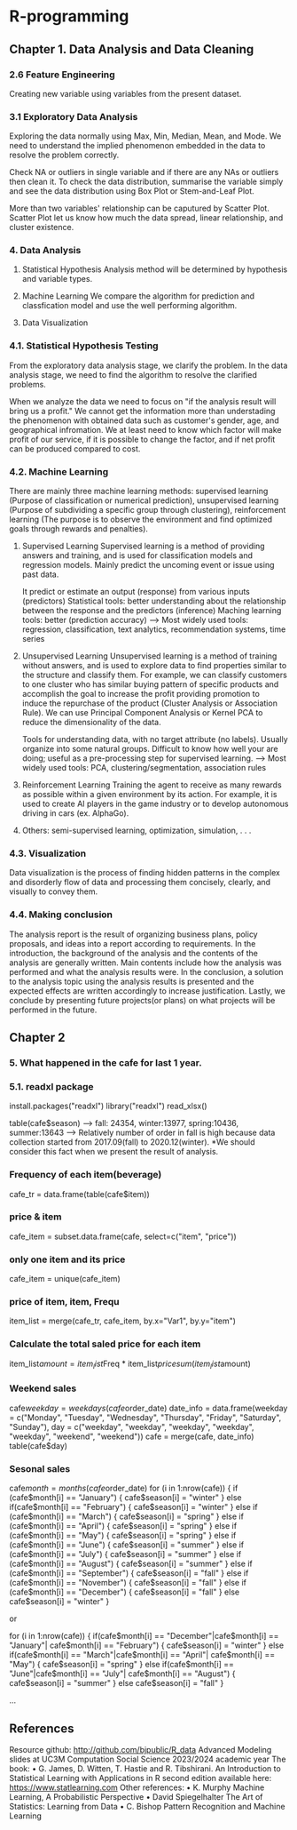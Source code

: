 # R-programming

## Chapter 1. Data Analysis and Data Cleaning
### 2.6 Feature Engineering
Creating new variable using variables from the present dataset.

### 3.1 Exploratory Data Analysis
Exploring the data normally using Max, Min, Median, Mean, and Mode.
We need to understand the implied phenomenon embedded in the data to resolve the problem correctly.

Check NA or outliers in single variable and if there are any NAs or outliers then clean it.
To check the data distribution, summarise the variable simply and see the data distribution using Box Plot or Stem-and-Leaf Plot.

More than two variables' relationship can be caputured by Scatter Plot.
Scatter Plot let us know how much the data spread, linear relationship, and cluster existence.

### 4. Data Analysis
1) Statistical Hypothesis
  Analysis method will be determined by hypothesis and variable types.

2) Machine Learning
   We compare the algorithm for prediction and classfication model and use the well performing algorithm.

3) Data Visualization
   
### 4.1. Statistical Hypothesis Testing
From the exploratory data analysis stage, we clarify the problem.
In the data analysis stage, we need to find the algorithm to resolve the clarified problems.

When we analyze the data we need to focus on "if the analysis result will bring us a profit."
We cannot get the information more than understading the phenomenon with obtained data such as customer's gender, age, and geographical infromation. 
We at least need to know which factor will make profit of our service, if it is possible to change the factor, and if net profit can be produced compared to cost.

### 4.2. Machine Learning
There are mainly three machine learning methods: supervised learning (Purpose of classification or numerical prediction), unsupervised learning (Purpose of subdividing a specific group through clustering), reinforcement learning (The purpose is to observe the environment and find optimized goals through rewards and penalties).

1) Supervised Learning
   Supervised learning is a method of providing answers and training, and is used for classification models and regression models.
   Mainly predict the uncoming event or issue using past data.

   It predict or estimate an output (response) from various inputs (predictors)
   Statistical tools: better understanding about the relationship between the response and the predictors (inference)
   Maching learning tools: better (prediction accuracy)
   --> Most widely used tools: regression, classification, text analytics, recommendation systems, time series

2) Unsupervised Learning
   Unsupervised learning is a method of training without answers, and is used to explore data to find properties similar to the structure and classify them.
   For example, we can classify customers to one cluster who has similar buying pattern of specific products and accomplish the goal to increase the profit providing promotion to     
   induce the repurchase of the product (Cluster Analysis or Association Rule).
   We can use Principal Component Analysis or Kernel PCA to reduce the dimensionality of the data.

   Tools for understanding data, with no target attribute (no labels). Usually organize into some natural groups.
   Difficult to know how well your are doing; useful as a pre-processing step for supervised learning.
   --> Most widely used tools: PCA, clustering/segmentation, association rules

3) Reinforcement Learning
   Training the agent to receive as many rewards as possible within a given environment by its action.
   For example, it is used to create AI players in the game industry or to develop autonomous driving in cars (ex. AlphaGo).

4) Others: semi-supervised learning, optimization, simulation, . . .

### 4.3. Visualization
Data visualization is the process of finding hidden patterns in the complex and disorderly flow of data and processing them concisely, clearly, and visually to convey them.

### 4.4. Making conclusion
The analysis report is the result of organizing business plans, policy proposals, and ideas into a report according to requirements.
In the introduction, the background of the analysis and the contents of the analysis are generally written.
Main contents include how the analysis was performed and what the analysis results were.
In the conclusion, a solution to the analysis topic using the analysis results is presented and the expected effects are written accordingly to increase justification.
Lastly, we conclude by presenting future projects(or plans) on what projects will be performed in the future.

## Chapter 2
### 5. What happened in the cafe for last 1 year.
### 5.1. readxl package
 install.packages("readxl")
 library("readxl")
 read_xlsx()

 table(cafe$season)
 --> fall: 24354, winter:13977, spring:10436, summer:13643
 --> Relatively number of order in fall is high because data collection started from 2017.09(fall) to 2020.12(winter).
 *We should consider this fact when we present the result of analysis.

### Frequency of each item(beverage)
cafe_tr = data.frame(table(cafe$item))
### price & item
cafe_item = subset.data.frame(cafe, select=c("item", "price"))
### only one item and its price
cafe_item = unique(cafe_item)
### price of item, item, Frequ
item_list = merge(cafe_tr, cafe_item, by.x="Var1", by.y="item")
### Calculate the total saled price for each item
item_list$amount = item_list$Freq * item_list$price
sum(item_list$amount)

### Weekend sales
cafe$weekday = weekdays(cafe$order_date)
date_info = data.frame(weekday = c("Monday", "Tuesday", "Wednesday", "Thursday", "Friday", "Saturday", "Sunday"),
                      day = c("weekday", "weekday", "weekday", "weekday", "weekday", "weekend", "weekend"))
cafe = merge(cafe, date_info)
table(cafe$day)

### Sesonal sales
cafe$month = months(cafe$order_date)
for (i in 1:nrow(cafe)) {
  if (cafe$month[i] == "January") {
    cafe$season[i] = "winter"
  } else if(cafe$month[i] == "February") {
    cafe$season[i] = "winter"
  } 
  else if (cafe$month[i] == "March") {
  cafe$season[i] = "spring"
  } else if (cafe$month[i] == "April") {
  cafe$season[i] = "spring"
  } else if (cafe$month[i] == "May") {
  cafe$season[i] = "spring"
  }
  else if (cafe$month[i] == "June") {
    cafe$season[i] = "summer"
  } else if (cafe$month[i] == "July") {
    cafe$season[i] = "summer"
  } else if (cafe$month[i] == "August") {
    cafe$season[i] = "summer"
  }
  else if (cafe$month[i] == "September") {
    cafe$season[i] = "fall"
  } else if (cafe$month[i] == "November") {
    cafe$season[i] = "fall"
  } else if (cafe$month[i] == "December") {
    cafe$season[i] = "fall"
  }
  else
    cafe$season[i] = "winter"
}

or

for (i in 1:nrow(cafe)) {
  if(cafe$month[i] == "December"|cafe$month[i] == "January"|
     cafe$month[i] == "February") {
    cafe$season[i] = "winter"
  } else if(cafe$month[i] == "March"|cafe$month[i] == "April"|
            cafe$month[i] == "May") {
    cafe$season[i] = "spring"
  } else if(cafe$month[i] == "June"|cafe$month[i] == "July"|
            cafe$month[i] == "August") {
    cafe$season[i] = "summer"
  } else
    cafe$season[i] = "fall"
}

...
 
## References
Resource github: http://github.com/bjpublic/R_data
Advanced Modeling slides at UC3M Computation Social Science 2023/2024 academic year
The book:
• G. James, D. Witten, T. Hastie and R. Tibshirani.
An Introduction to Statistical Learning with Applications in R second edition available here: https://www.statlearning.com
Other references:
• K. Murphy
Machine Learning, A Probabilistic Perspective
• David Spiegelhalter
The Art of Statistics: Learning from Data
• C. Bishop
Pattern Recognition and Machine Learning








